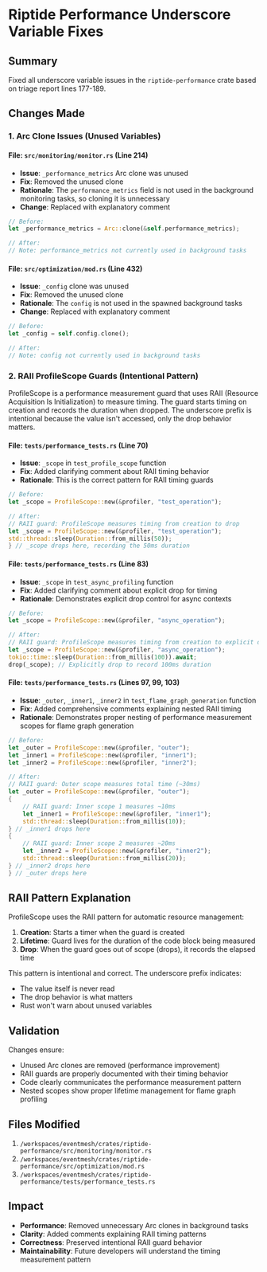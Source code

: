 # Riptide Performance Underscore Variable Fixes

## Summary

Fixed all underscore variable issues in the `riptide-performance` crate based on triage report lines 177-189.

## Changes Made

### 1. Arc Clone Issues (Unused Variables)

#### File: `src/monitoring/monitor.rs` (Line 214)
- **Issue**: `_performance_metrics` Arc clone was unused
- **Fix**: Removed the unused clone
- **Rationale**: The `performance_metrics` field is not used in the background monitoring tasks, so cloning it is unnecessary
- **Change**: Replaced with explanatory comment

```rust
// Before:
let _performance_metrics = Arc::clone(&self.performance_metrics);

// After:
// Note: performance_metrics not currently used in background tasks
```

#### File: `src/optimization/mod.rs` (Line 432)
- **Issue**: `_config` clone was unused
- **Fix**: Removed the unused clone
- **Rationale**: The `config` is not used in the spawned background tasks
- **Change**: Replaced with explanatory comment

```rust
// Before:
let _config = self.config.clone();

// After:
// Note: config not currently used in background tasks
```

### 2. RAII ProfileScope Guards (Intentional Pattern)

ProfileScope is a performance measurement guard that uses RAII (Resource Acquisition Is Initialization) to measure timing. The guard starts timing on creation and records the duration when dropped. The underscore prefix is intentional because the value isn't accessed, only the drop behavior matters.

#### File: `tests/performance_tests.rs` (Line 70)
- **Issue**: `_scope` in `test_profile_scope` function
- **Fix**: Added clarifying comment about RAII timing behavior
- **Rationale**: This is the correct pattern for RAII timing guards

```rust
// Before:
let _scope = ProfileScope::new(&profiler, "test_operation");

// After:
// RAII guard: ProfileScope measures timing from creation to drop
let _scope = ProfileScope::new(&profiler, "test_operation");
std::thread::sleep(Duration::from_millis(50));
} // _scope drops here, recording the 50ms duration
```

#### File: `tests/performance_tests.rs` (Line 83)
- **Issue**: `_scope` in `test_async_profiling` function
- **Fix**: Added clarifying comment about explicit drop for timing
- **Rationale**: Demonstrates explicit drop control for async contexts

```rust
// Before:
let _scope = ProfileScope::new(&profiler, "async_operation");

// After:
// RAII guard: ProfileScope measures timing from creation to explicit drop
let _scope = ProfileScope::new(&profiler, "async_operation");
tokio::time::sleep(Duration::from_millis(100)).await;
drop(_scope); // Explicitly drop to record 100ms duration
```

#### File: `tests/performance_tests.rs` (Lines 97, 99, 103)
- **Issue**: `_outer`, `_inner1`, `_inner2` in `test_flame_graph_generation` function
- **Fix**: Added comprehensive comments explaining nested RAII timing
- **Rationale**: Demonstrates proper nesting of performance measurement scopes for flame graph generation

```rust
// Before:
let _outer = ProfileScope::new(&profiler, "outer");
let _inner1 = ProfileScope::new(&profiler, "inner1");
let _inner2 = ProfileScope::new(&profiler, "inner2");

// After:
// RAII guard: Outer scope measures total time (~30ms)
let _outer = ProfileScope::new(&profiler, "outer");
{
    // RAII guard: Inner scope 1 measures ~10ms
    let _inner1 = ProfileScope::new(&profiler, "inner1");
    std::thread::sleep(Duration::from_millis(10));
} // _inner1 drops here
{
    // RAII guard: Inner scope 2 measures ~20ms
    let _inner2 = ProfileScope::new(&profiler, "inner2");
    std::thread::sleep(Duration::from_millis(20));
} // _inner2 drops here
} // _outer drops here
```

## RAII Pattern Explanation

ProfileScope uses the RAII pattern for automatic resource management:

1. **Creation**: Starts a timer when the guard is created
2. **Lifetime**: Guard lives for the duration of the code block being measured
3. **Drop**: When the guard goes out of scope (drops), it records the elapsed time

This pattern is intentional and correct. The underscore prefix indicates:
- The value itself is never read
- The drop behavior is what matters
- Rust won't warn about unused variables

## Validation

Changes ensure:
- Unused Arc clones are removed (performance improvement)
- RAII guards are properly documented with their timing behavior
- Code clearly communicates the performance measurement pattern
- Nested scopes show proper lifetime management for flame graph profiling

## Files Modified

1. `/workspaces/eventmesh/crates/riptide-performance/src/monitoring/monitor.rs`
2. `/workspaces/eventmesh/crates/riptide-performance/src/optimization/mod.rs`
3. `/workspaces/eventmesh/crates/riptide-performance/tests/performance_tests.rs`

## Impact

- **Performance**: Removed unnecessary Arc clones in background tasks
- **Clarity**: Added comments explaining RAII timing patterns
- **Correctness**: Preserved intentional RAII guard behavior
- **Maintainability**: Future developers will understand the timing measurement pattern
